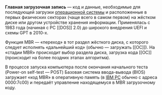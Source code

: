 **Главная загрузочная запись** — код и данные, необходимые для последующей загрузки [операционной системы](ОС.md) и расположенные в первых физических секторах (чаще всего в самом первом) на жёстком диске или другом устройстве хранения информации. Применялась с 1983 года (начиная с PC [[DOS]] 2.0) до широкого внедрения UEFI и схемы GPT в 2010-х.

Функция MBR — «переход» в тот раздел жёсткого диска, с которого следует исполнять «дальнейший код» (обычно — загружать [[ОС]]). На «стадии MBR» происходит выбор раздела диска, загрузка кода [[ОС]] (происходит на более поздних этапах алгоритма).

В процессе запуска компьютера после окончания начального теста (Power-on self-test — POST) Базовая система ввода-вывода (BIOS) загружает «код MBR» в оперативную память (в [IBM PC](ПК.md) обычно с адреса 0000:7c00) и передаёт управление находящемуся в MBR загрузочному коду.